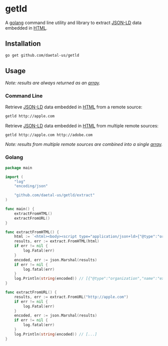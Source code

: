 # getld

A [golang][go] command line utility and library to extract [JSON-LD][jsonld] data embedded in [HTML][html].

## Installation

```sh
go get github.com/daetal-us/getld
```

## Usage
_Note: results are always returned as an [array][array]._

### Command Line

Retrieve [JSON-LD][jsonld] data embedded in [HTML][html] from a remote source:
```sh
getld http://apple.com
```

Retrieve [JSON-LD][jsonld] data embedded in [HTML][html] from multiple remote sources:

```sh
getld http://apple.com http://adobe.com
```
_Note: results from multiple remote sources are combined into a single [array][array]._

### Golang

```go
package main

import (
	"log"
	"encoding/json"

	"github.com/daetal-us/getld/extract"
)

func main() {
	extractFromHTML()
	extractFromURL()
}

func extractFromHTML() {
	html := `<html><body><script type="application/json+ld>{"@type":"organization","name":"example"}</script></body></html>"`
	results, err := extract.FromHTML(html)
	if err != nil {
		log.Fatal(err)
	}
	encoded, err := json.Marshal(results)
	if err != nil {
		log.fatal(err)
	}
	log.Println(string(encoded)) // [{"@type":"organization","name":"example"}]
}

func extractFromURL() {
	results, err := extract.FromURL("http://apple.com")
	if err != nil {
		log.Fatal(err)
	}
	encoded, err := json.Marshal(results)
	if err != nil {
		log.fatal(err)
	}
	log.Println(string(encoded)) // [...]
}
```

[go]:https://golang.org
[jsonld]:https://json-ld.org
[html]:https://www.w3.org/html
[array]:https://developer.mozilla.org/en-US/docs/Web/JavaScript/Reference/Global_Objects/Array